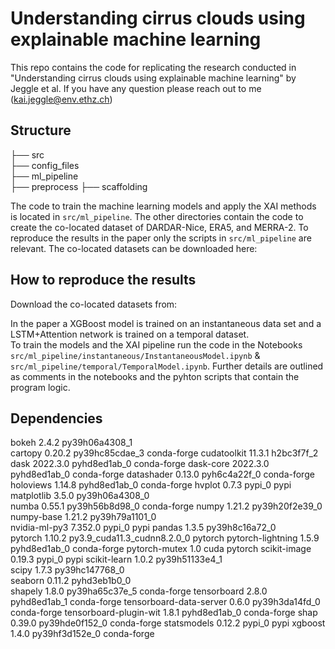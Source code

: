 # Understanding cirrus clouds using explainable machine learning

This repo contains the code for replicating the research conducted in "Understanding cirrus clouds using explainable machine learning" by Jeggle et al.
If you have any question please reach out to me (kai.jeggle@env.ethz.ch)

## Structure

├── src  
    ├── config_files    
    ├── ml_pipeline  
    ├── preprocess 
    ├── scaffolding  

The code to train the machine learning models and apply the XAI methods is located in `src/ml_pipeline`. The other directories contain the code to create the co-located dataset of DARDAR-Nice, ERA5, and MERRA-2. 
To reproduce the results in the paper only the scripts in `src/ml_pipeline` are relevant. The co-located datasets can be downloaded here: 

## How to reproduce the results

Download the co-located datasets from: 

In the paper a XGBoost model is trained on an instantaneous data set and a LSTM+Attention network is trained on a temporal dataset.  
To train the models and the XAI pipeline run the code in the Notebooks `src/ml_pipeline/instantaneous/InstantaneousModel.ipynb` & `src/ml_pipeline/temporal/TemporalModel.ipynb`.
Further details are outlined as comments in the notebooks and the pyhton scripts that contain the program logic.

## Dependencies

bokeh                     2.4.2            py39h06a4308_1  
cartopy                   0.20.2           py39hc85cdae_3    conda-forge
cudatoolkit               11.3.1               h2bc3f7f_2  
dask                      2022.3.0           pyhd8ed1ab_0    conda-forge
dask-core                 2022.3.0           pyhd8ed1ab_0    conda-forge
datashader                0.13.0             pyh6c4a22f_0    conda-forge
holoviews                 1.14.8             pyhd8ed1ab_0    conda-forge
hvplot                    0.7.3                    pypi_0    pypi
matplotlib                3.5.0            py39h06a4308_0  
numba                     0.55.1           py39h56b8d98_0    conda-forge
numpy                     1.21.2           py39h20f2e39_0  
numpy-base                1.21.2           py39h79a1101_0  
nvidia-ml-py3             7.352.0                  pypi_0    pypi
pandas                    1.3.5            py39h8c16a72_0  
pytorch                   1.10.2          py3.9_cuda11.3_cudnn8.2.0_0    pytorch
pytorch-lightning         1.5.9              pyhd8ed1ab_0    conda-forge
pytorch-mutex             1.0                        cuda    pytorch
scikit-image              0.19.3                   pypi_0    pypi
scikit-learn              1.0.2            py39h51133e4_1  
scipy                     1.7.3            py39hc147768_0  
seaborn                   0.11.2             pyhd3eb1b0_0  
shapely                   1.8.0            py39ha65c37e_5    conda-forge
tensorboard               2.8.0              pyhd8ed1ab_1    conda-forge
tensorboard-data-server   0.6.0            py39h3da14fd_0    conda-forge
tensorboard-plugin-wit    1.8.1              pyhd8ed1ab_0    conda-forge
shap                      0.39.0           py39hde0f152_0    conda-forge
statsmodels               0.12.2                   pypi_0    pypi
xgboost                   1.4.0            py39hf3d152e_0    conda-forge
